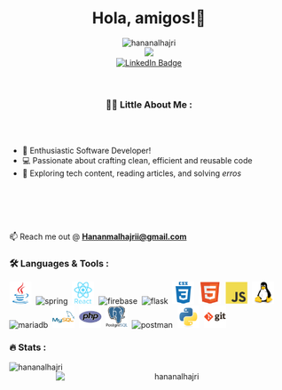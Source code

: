 <h1 align="center">Hola, amigos!👋</h1>
<div id="header" align="center">
  <img src="https://komarev.com/ghpvc/?username=hananalhajri&label=Profile%20views&color=0e75b6&style=flat" alt="hananalhajri" /> <br>
  <img src="https://media1.giphy.com/media/v1.Y2lkPTc5MGI3NjExNGhiYXFuOTFiajl3NGpkZmtvNTV6NHNoOWhraTh0dTY5ajVsYjhvcyZlcD12MV9pbnRlcm5hbF9naWZfYnlfaWQmY3Q9Zw/3bu85lsWhBTlWcOMN6/giphy.gif" width="200"/>
</div>

<div id="badges" align="center">
  <a href="https://linkedin.com/in/hanan-alhajri-715672222/">
    <img src="https://img.shields.io/badge/LinkedIn-blue?style=for-the-badge&logo=linkedin&logoColor=white" alt="LinkedIn Badge"/>
  </a>  
</div>
<br><br>
<div align="center">
  
### :woman_technologist: Little About Me :

</div>

<br><br>

- 🚀 Enthusiastic Software Developer! 
- 💻 Passionate about crafting clean, efficient and reusable code
- 🤫 Exploring tech content, reading articles, and solving _erros_

<br><br><br><br>

📫 Reach me out @ **Hananmalhajrii@gmail.com**

### :hammer_and_wrench: Languages & Tools :

<p align="left">
  <img src="https://raw.githubusercontent.com/devicons/devicon/master/icons/java/java-original.svg" alt="java" width="40" height="40"/>&nbsp;
  <img src="https://www.vectorlogo.zone/logos/springio/springio-icon.svg" alt="spring" width="40" height="40"/>&nbsp;
  <img src="https://github.com/devicons/devicon/blob/master/icons/react/react-original-wordmark.svg" title="React" alt="React" width="40" height="40"/>&nbsp;
  <img src="https://www.vectorlogo.zone/logos/firebase/firebase-icon.svg" alt="firebase" width="40" height="40"/>&nbsp;
  <img src="https://www.vectorlogo.zone/logos/pocoo_flask/pocoo_flask-icon.svg" alt="flask" width="40" height="40"/>&nbsp;
  <img src="https://github.com/devicons/devicon/blob/master/icons/css3/css3-plain-wordmark.svg"  title="CSS3" alt="CSS" width="40" height="40"/>&nbsp;
  <img src="https://github.com/devicons/devicon/blob/master/icons/html5/html5-original.svg" title="HTML5" alt="HTML" width="40" height="40"/>&nbsp;
  <img src="https://raw.githubusercontent.com/devicons/devicon/master/icons/javascript/javascript-original.svg" alt="javascript" width="40" height="40"/>&nbsp;
  <img src="https://raw.githubusercontent.com/devicons/devicon/master/icons/linux/linux-original.svg" alt="linux" width="40" height="40"/>&nbsp;
  <img src="https://www.vectorlogo.zone/logos/mariadb/mariadb-icon.svg" alt="mariadb" width="40" height="40"/>&nbsp;
  <img src="https://raw.githubusercontent.com/devicons/devicon/master/icons/mysql/mysql-original-wordmark.svg" alt="mysql" width="40" height="40"/>&nbsp;
  <img src="https://raw.githubusercontent.com/devicons/devicon/master/icons/php/php-original.svg" alt="php" width="40" height="40"/>&nbsp;
  <img src="https://raw.githubusercontent.com/devicons/devicon/master/icons/postgresql/postgresql-original-wordmark.svg" alt="postgresql" width="40" height="40"/>&nbsp;
  <img src="https://www.vectorlogo.zone/logos/getpostman/getpostman-icon.svg" alt="postman" width="40" height="40"/>&nbsp;
 <img src="https://raw.githubusercontent.com/devicons/devicon/master/icons/python/python-original.svg" alt="python" width="40" height="40"/>&nbsp;
  <img src="https://github.com/devicons/devicon/blob/master/icons/git/git-original-wordmark.svg" title="Git" **alt="Git" width="40" height="40"/>
</p>

### :fire: Stats :
<div align="center">

<p><img align="left" src="https://github-readme-stats.vercel.app/api/top-langs?username=hananalhajri&show_icons=true&theme=radical&locale=en&layout=compact" alt="hananalhajri" /></p>

<p><img align="right" src="https://github-readme-streak-stats.herokuapp.com/?user=hananalhajri&" alt="hananalhajri" width="420" /></p>

</div>
